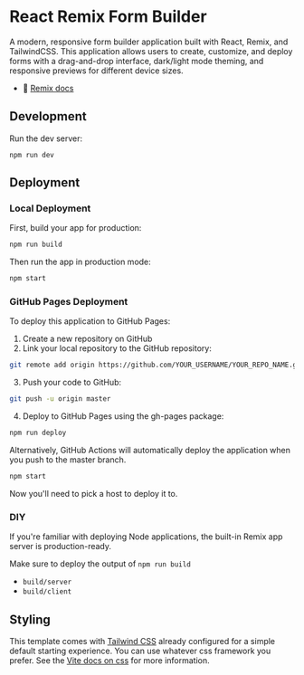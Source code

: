 # React Remix Form Builder

A modern, responsive form builder application built with React, Remix, and TailwindCSS. This application allows users to create, customize, and deploy forms with a drag-and-drop interface, dark/light mode theming, and responsive previews for different device sizes.

- 📖 [Remix docs](https://remix.run/docs)

## Development

Run the dev server:

```shellscript
npm run dev
```

## Deployment

### Local Deployment

First, build your app for production:

```sh
npm run build
```

Then run the app in production mode:

```sh
npm start
```

### GitHub Pages Deployment

To deploy this application to GitHub Pages:

1. Create a new repository on GitHub
2. Link your local repository to the GitHub repository:

```sh
git remote add origin https://github.com/YOUR_USERNAME/YOUR_REPO_NAME.git
```

3. Push your code to GitHub:

```sh
git push -u origin master
```

4. Deploy to GitHub Pages using the gh-pages package:

```sh
npm run deploy
```

Alternatively, GitHub Actions will automatically deploy the application when you push to the master branch.

```sh
npm start
```

Now you'll need to pick a host to deploy it to.

### DIY

If you're familiar with deploying Node applications, the built-in Remix app server is production-ready.

Make sure to deploy the output of `npm run build`

- `build/server`
- `build/client`

## Styling

This template comes with [Tailwind CSS](https://tailwindcss.com/) already configured for a simple default starting experience. You can use whatever css framework you prefer. See the [Vite docs on css](https://vitejs.dev/guide/features.html#css) for more information.

